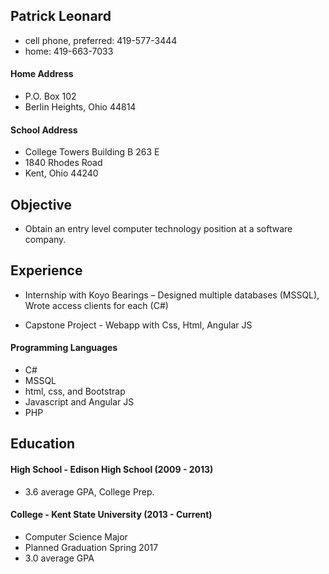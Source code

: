 ## Patrick Leonard
  * cell phone, preferred: 419-577-3444
  * home: 419-663-7033
	
#### Home Address
  * P.O. Box 102
  * Berlin Heights, Ohio 44814
	
#### School Address
  * College Towers Building B 263 E
  * 1840 Rhodes Road
  * Kent, Ohio 44240
  
## Objective
  * Obtain an entry level computer technology position at a software company. 
	
## Experience
  * Internship with Koyo Bearings – Designed multiple databases (MSSQL), Wrote access clients for each (C#)
  
  * Capstone Project - Webapp with Css, Html, Angular JS
  
#### Programming Languages
  * C# 
  * MSSQL 
  * html, css, and Bootstrap 
  * Javascript and Angular JS
  * PHP
	
## Education

#### High School - Edison High School (2009 - 2013)
  * 3.6 average GPA, College Prep.

#### College - Kent State University (2013 - Current)
  * Computer Science Major
  * Planned Graduation Spring 2017
  * 3.0 average GPA
